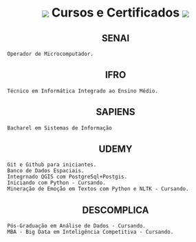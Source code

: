 <h1 align="center"><img align="center" src="https://img.icons8.com/dotty/80/000000/certificate.png"/> 
  Cursos e Certificados <img align="center" src="https://img.icons8.com/dotty/80/000000/certificate.png"/> </h1>



<h2 align="center">SENAI</h2>

    Operador de Microcomputador.

<h2 align="center">IFRO</h2>

    Técnico em Informática Integrado ao Ensino Médio.

<h2 align="center">SAPIENS</h2>

    Bacharel em Sistemas de Informação

<h2 align="center">UDEMY</h2>

    Git e Github para iniciantes.
    Banco de Dados Espaciais.
    Integrnado QGIS com PostgreSql+Postgis.
    Iniciando com Python - Cursando.
    Mineração de Emoção em Textos com Python e NLTK - Cursando.
    

<h2 align="center">DESCOMPLICA</h2>

    Pós-Graduação em Análise de Dados - Cursando.
    MBA - Big Data em Inteligência Competitiva - Cursando.
